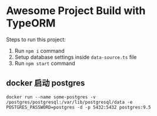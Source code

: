 # Awesome Project Build with TypeORM

Steps to run this project:

1. Run `npm i` command
2. Setup database settings inside `data-source.ts` file
3. Run `npm start` command

## docker 启动 postgres

```shell
docker run --name some-postgres -v /postgres/postgresql:/var/lib/postgresql/data -e POSTGRES_PASSWORD=postgres -d -p 5432:5432 postgres:9.5

```
